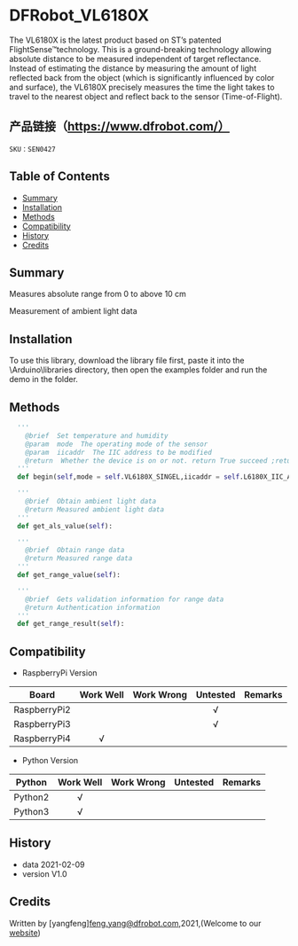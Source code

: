 # DFRobot_VL6180X

The VL6180X is the latest product based on ST’s patented FlightSense™technology. This is a ground-breaking technology allowing absolute distance to be measured independent of target reflectance. Instead of estimating the distance by measuring the amount of light reflected back from the object (which is significantly influenced by color and surface), the VL6180X precisely measures the time the light takes to travel to the nearest object and reflect back to the sensor (Time-of-Flight).

## 产品链接（https://www.dfrobot.com/）
    SKU：SEN0427

## Table of Contents

* [Summary](#summary)
* [Installation](#installation)
* [Methods](#methods)
* [Compatibility](#compatibility)
* [History](#history)
* [Credits](#credits)
<snippet>
<content>

## Summary
Measures absolute range from 0 to above 10 cm

Measurement of ambient light data

## Installation

To use this library, download the library file first, paste it into the \Arduino\libraries directory, then open the examples folder and run the demo in the folder.

## Methods

```python
  ''' 
    @brief  Set temperature and humidity
    @param  mode  The operating mode of the sensor
    @param  iicaddr  The IIC address to be modified
    @return  Whether the device is on or not. return True succeed ;return False failed.
  '''
  def begin(self,mode = self.VL6180X_SINGEL,iicaddr = self.L6180X_IIC_ADDRESS):

  ''' 
    @brief  Obtain ambient light data
    @return Measured ambient light data
  '''
  def get_als_value(self):

  ''' 
    @brief  Obtain range data
    @return Measured range data
  '''
  def get_range_value(self):

  ''' 
    @brief  Gets validation information for range data
    @return Authentication information
  '''
  def get_range_result(self):


```

## Compatibility

* RaspberryPi Version

| Board        | Work Well | Work Wrong | Untested | Remarks |
| ------------ | :-------: | :--------: | :------: | ------- |
| RaspberryPi2 |           |            |    √     |         |
| RaspberryPi3 |           |            |    √     |         |
| RaspberryPi4 |     √     |            |          |         |

* Python Version

| Python  | Work Well | Work Wrong | Untested | Remarks |
| ------- | :-------: | :--------: | :------: | ------- |
| Python2 |     √     |            |          |         |
| Python3 |     √     |            |          |         |


## History

- data 2021-02-09
- version V1.0


## Credits

Written by [yangfeng]<feng.yang@dfrobot.com>,2021,(Welcome to our [website](https://www.dfrobot.com/))
